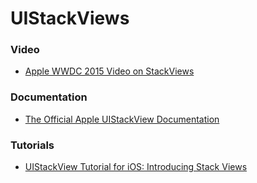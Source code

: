 # UIStackViews

### Video
- [Apple WWDC 2015 Video on StackViews](https://developer.apple.com/videos/play/wwdc2015/218/)

### Documentation
- [The Official Apple UIStackView Documentation](https://developer.apple.com/library/prerelease/ios/documentation/UIKit/Reference/UIStackView_Class_Reference/)

### Tutorials
- [UIStackView Tutorial for iOS: Introducing Stack Views](https://www.raywenderlich.com/2198310-uistackview-tutorial-for-ios-introducing-stack-views)